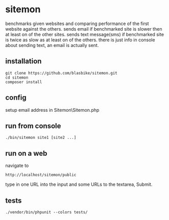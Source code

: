 ﻿# sitemon
benchmarks given websites and comparing performance of the first website against the others.
sends email if benchmarked site is slower then at least on of the other sites.
sends text message(sms) if benchmarked site is twice as slow as at least on of the others.
there is just info in console about sending text, an email is actually sent.

## installation
```
git clone https://github.com/blasbike/sitemon.git
cd sitemon
composer install
```

## config
setup email address in Sitemon\Sitemon.php

## run from console
```
./bin/sitemon site1 [site2 ...]
```

## run on a web
navigate to
```
http://localhost/sitemon/public
```
type in one URL into the input and some URLs to the textarea, Submit.


## tests
```
./vendor/bin/phpunit --colors tests/
```

